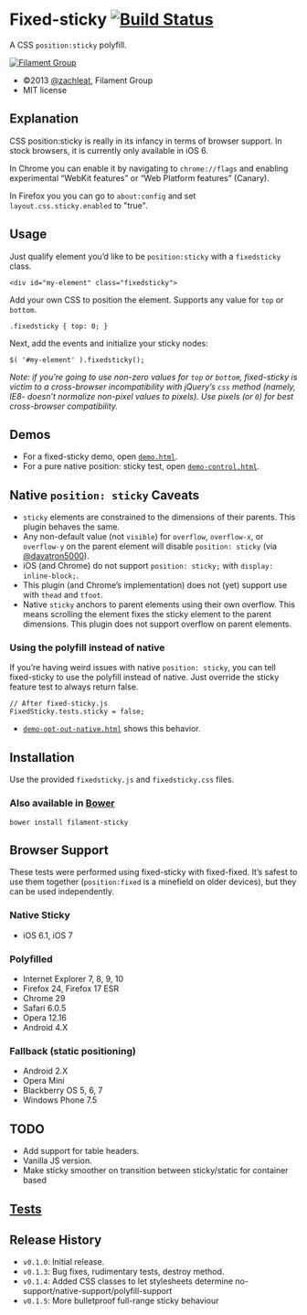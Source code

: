 # Fixed-sticky [![Build Status](https://travis-ci.org/filamentgroup/fixed-sticky.svg?branch=master)](https://travis-ci.org/filamentgroup/fixed-sticky)

A CSS `position:sticky` polyfill.

[![Filament Group](http://filamentgroup.com/images/fg-logo-positive-sm-crop.png) ](http://www.filamentgroup.com/)

- ©2013 [@zachleat](https://github.com/zachleat), Filament Group
- MIT license

## Explanation

CSS position:sticky is really in its infancy in terms of browser support. In stock browsers, it is currently only available in iOS 6.

In Chrome you can enable it by navigating to `chrome://flags` and enabling experimental “WebKit features” or “Web Platform features” (Canary).

In Firefox you you can go to `about:config` and set `layout.css.sticky.enabled` to "true".

## Usage

Just qualify element you’d like to be `position:sticky` with a `fixedsticky` class.

    <div id="my-element" class="fixedsticky">

Add your own CSS to position the element. Supports any value for `top` or `bottom`.

    .fixedsticky { top: 0; }

Next, add the events and initialize your sticky nodes:

    $( '#my-element' ).fixedsticky();

*Note: if you’re going to use non-zero values for `top` or `bottom`, fixed-sticky is victim to a cross-browser incompatibility with jQuery’s `css` method (namely, IE8- doesn’t normalize non-pixel values to pixels). Use pixels (or `0`) for best cross-browser compatibility.*

## Demos
* For a fixed-sticky demo, open [`demo.html`](http://filamentgroup.github.com/fixed-sticky/demos/demo.html).
* For a pure native position: sticky test, open [`demo-control.html`](http://filamentgroup.github.com/fixed-sticky/demos/demo-control.html).

## Native `position: sticky` Caveats

* `sticky` elements are constrained to the dimensions of their parents. This plugin behaves the same.
* Any non-default value (not `visible`) for `overflow`, `overflow-x`, or `overflow-y` on the parent element will disable `position: sticky` (via [@davatron5000](https://twitter.com/davatron5000/status/434357818498351104)).
* iOS (and Chrome) do not support `position: sticky;` with `display: inline-block;`.
* This plugin (and Chrome’s implementation) does not (yet) support use with `thead` and `tfoot`.
* Native `sticky` anchors to parent elements using their own overflow. This means scrolling the element fixes the sticky element to the parent dimensions. This plugin does not support overflow on parent elements.

### Using the polyfill instead of native

If you’re having weird issues with native `position: sticky`, you can tell fixed-sticky to use the polyfill instead of native. Just override the sticky feature test to always return false.

    // After fixed-sticky.js
    FixedSticky.tests.sticky = false;

* [`demo-opt-out-native.html`](http://filamentgroup.github.com/fixed-sticky/demos/demo-opt-out-native.html) shows this behavior.

## Installation

Use the provided `fixedsticky.js` and `fixedsticky.css` files.

### Also available in [Bower](http://bower.io/)

    bower install filament-sticky

## Browser Support

These tests were performed using fixed-sticky with fixed-fixed. It’s safest to use them together (`position:fixed` is a minefield on older devices), but they can be used independently.

### Native Sticky

* iOS 6.1, iOS 7

### Polyfilled

* Internet Explorer 7, 8, 9, 10
* Firefox 24, Firefox 17 ESR
* Chrome 29
* Safari 6.0.5
* Opera 12.16
* Android 4.X

### Fallback (static positioning)

* Android 2.X
* Opera Mini
* Blackberry OS 5, 6, 7
* Windows Phone 7.5

## TODO

* Add support for table headers.
* Vanilla JS version.
* Make sticky smoother on transition between sticky/static for container based

## [Tests](http://filamentgroup.github.io/fixed-sticky/test/fixed-sticky.html)

## Release History

* `v0.1.0`: Initial release.
* `v0.1.3`: Bug fixes, rudimentary tests, destroy method.
* `v0.1.4`: Added CSS classes to let stylesheets determine no-support/native-support/polyfill-support
* `v0.1.5`: More bulletproof full-range sticky behaviour
